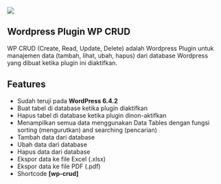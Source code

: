 <img src="https://blogger.googleusercontent.com/img/b/R29vZ2xl/AVvXsEiZ-YgeqHe2gdci0w9R6mQ1clYxznLIzbKQamIWtdjiDi7s-EGcSD_PE9d65WBLduJdZIKtq5Aa_oCl-NaZW6z7AGJyFpTj5fmDypQbsN-62bFayE1b03rp0K7xmeAPYqCyEAM2KtgP9is3c-EtYsp1yIqbvk45QUq9DHpkvwIIpLNigpeGgS94yuIInXAt/s1600/1-Admin-List.png" />
<h2>Wordpress Plugin WP CRUD</h2>
<p>
WP CRUD (Create, Read, Update, Delete) adalah Wordpress Plugin untuk manajemen data (tambah, lihat, ubah, hapus) dari database Wordpress yang dibuat ketika plugin ini diaktifkan.
</p>

## Features
* Sudah teruji pada <strong>WordPress 6.4.2</strong>   
* Buat tabel di database ketika plugin diaktifkan
* Hapus tabel di database ketika plugin dinon-aktifkan
* Menampilkan semua data menggunakan Data Tables dengan fungsi sorting (mengurutkan) and searching (pencarian)
* Tambah data dari database
* Ubah data dari database
* Hapus data dari database
* Ekspor data ke file Excel (.xlsx)
* Ekspor data ke file PDF (.pdf)
* Shortcode <strong>[wp-crud]</strong>